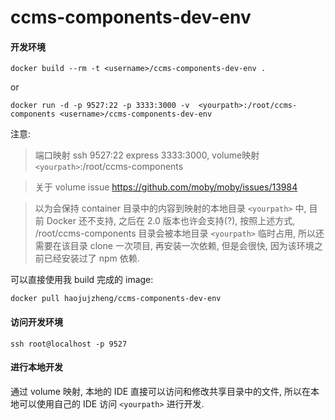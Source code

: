 # ccms-components-dev-env


#### 开发环境

```
docker build --rm -t <username>/ccms-components-dev-env .
```

or

```
docker run -d -p 9527:22 -p 3333:3000 -v  <yourpath>:/root/ccms-components <username>/ccms-components-dev-env
```

注意:
> 端口映射 ssh 9527:22 express 3333:3000, volume映射 `<yourpath>`:/root/ccms-components

> 关于 volume issue https://github.com/moby/moby/issues/13984

> 以为会保持 container 目录中的内容到映射的本地目录 `<yourpath>` 中, 目前 Docker 还不支持, 之后在 2.0 版本也许会支持(?),
> 按照上述方式, /root/ccms-components 目录会被本地目录 `<yourpath>` 临时占用, 所以还需要在该目录 clone 一次项目, 再安装一次依赖,
> 但是会很快, 因为该环境之前已经安装过了 npm 依赖.

可以直接使用我 build 完成的 image:

```
docker pull haojujzheng/ccms-components-dev-env
```

#### 访问开发环境

`ssh root@localhost -p 9527`

#### 进行本地开发

通过 volume 映射, 本地的 IDE 直接可以访问和修改共享目录中的文件, 所以在本地可以使用自己的 IDE 访问 `<yourpath>` 进行开发.
